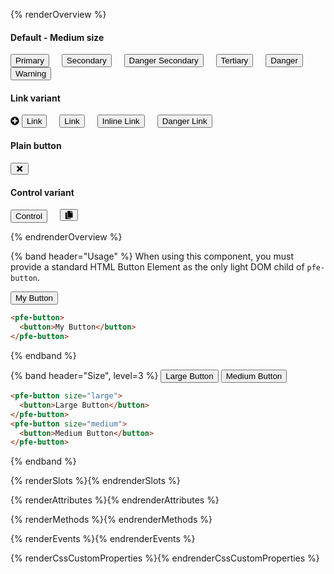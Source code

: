 <style>
.overview-buttons pfe-button {
  margin-right: 16px;
  margin-bottom: 16px;
}
</style>

<script type="module">
import '@patternfly/pfe-icon/font-awesome.js';
</script>

{% renderOverview %}

<div class="overview-buttons">

#### Default - Medium size

<pfe-button><button>Primary</button></pfe-button>
<pfe-button variant="secondary"><button>Secondary</button></pfe-button>
<pfe-button variant="secondary" danger><button>Danger Secondary</button></pfe-button>
<pfe-button variant="tertiary"><button>Tertiary</button></pfe-button>
<pfe-button danger><button>Danger</button></pfe-button>
<pfe-button warning><button>Warning</button></pfe-button>

#### Link variant

<pfe-button variant="link" id="test">
  <svg slot="icon" fill="currentColor" style="vertical-align:-0.125em" height="1em" width="1em" viewBox="0 0 512 512" aria-hidden="true">
    <path d="M256 8C119 8 8 119 8 256s111 248 248 248 248-111 248-248S393 8 256 8zm144 276c0 6.6-5.4 12-12 12h-92v92c0 6.6-5.4 12-12 12h-56c-6.6 0-12-5.4-12-12v-92h-92c-6.6 0-12-5.4-12-12v-56c0-6.6 5.4-12 12-12h92v-92c0-6.6 5.4-12 12-12h56c6.6 0 12 5.4 12 12v92h92c6.6 0 12 5.4 12 12v56z"></path>
  </svg>
  <button>Link</button>
</pfe-button>
<pfe-button variant="link" icon="fa-external-link-square" icon-position="right">
  <button>Link</button>
</pfe-button>
<pfe-button variant="link" inline><button>Inline Link</button></pfe-button>
<pfe-button variant="link" danger><button>Danger Link</button></pfe-button>

#### Plain button

<pfe-button plain>
  <button aria-label="Action">
    <svg fill="currentColor" height="1em" width="1em" viewBox="0 0 352 512">
      <path d="M242.72 256l100.07-100.07c12.28-12.28 12.28-32.19 0-44.48l-22.24-22.24c-12.28-12.28-32.19-12.28-44.48 0L176 189.28 75.93 89.21c-12.28-12.28-32.19-12.28-44.48 0L9.21 111.45c-12.28 12.28-12.28 32.19 0 44.48L109.28 256 9.21 356.07c-12.28 12.28-12.28 32.19 0 44.48l22.24 22.24c12.28 12.28 32.2 12.28 44.48 0L176 322.72l100.07 100.07c12.28 12.28 32.2 12.28 44.48 0l22.24-22.24c12.28-12.28 12.28-32.19 0-44.48L242.72 256z"></path>
    </svg>
  </button>
</pfe-button>

#### Control variant

<pfe-button variant="control"><button>Control</button></pfe-button>
<pfe-button variant="control">
  <button aria-label="Copy">
    <svg fill="currentColor" height="1em" width="1em" viewBox="0 0 448 512">
      <path d="M320 448v40c0 13.255-10.745 24-24 24H24c-13.255 0-24-10.745-24-24V120c0-13.255 10.745-24 24-24h72v296c0 30.879 25.121 56 56 56h168zm0-344V0H152c-13.255 0-24 10.745-24 24v368c0 13.255 10.745 24 24 24h272c13.255 0 24-10.745 24-24V128H344c-13.2 0-24-10.8-24-24zm120.971-31.029L375.029 7.029A24 24 0 0 0 358.059 0H352v96h96v-6.059a24 24 0 0 0-7.029-16.97z"/>
    </svg>
  </button>
</pfe-button>

</div>

{% endrenderOverview %}

{% band header="Usage" %}
  When using this component, you must provide a standard HTML Button Element as the only light DOM child of `pfe-button`.

  <pfe-button>
    <button>My Button</button>
  </pfe-button>

  ```html
  <pfe-button>
    <button>My Button</button>
  </pfe-button>
  ```
{% endband %}

{% band header="Size", level=3 %}
  <pfe-button size="large">
    <button>Large Button</button>
  </pfe-button>
  <pfe-button size="medium">
    <button>Medium Button</button>
  </pfe-button>

  ```html
  <pfe-button size="large">
    <button>Large Button</button>
  </pfe-button>
  <pfe-button size="medium">
    <button>Medium Button</button>
  </pfe-button>
  ```
{% endband %}

{% renderSlots %}{% endrenderSlots %}

{% renderAttributes %}{% endrenderAttributes %}

{% renderMethods %}{% endrenderMethods %}

{% renderEvents %}{% endrenderEvents %}

{% renderCssCustomProperties %}{% endrenderCssCustomProperties %}
